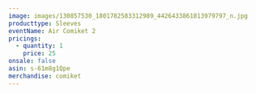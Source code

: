 ```yaml
---
image: images/130857530_1801782583312989_4426433861813979797_n.jpg
producttype: Sleeves
eventName: Air Comiket 2
pricings:
  - quantity: 1
    price: 25
onsale: false
asin: s-61m8g1Qpe
merchandise: comiket
---
```

